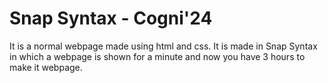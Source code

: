 # Snap Syntax - Cogni'24
It is a normal webpage made using html and css. It is made in Snap Syntax in which a webpage is shown for a minute and now you have 3 hours to make it webpage.
